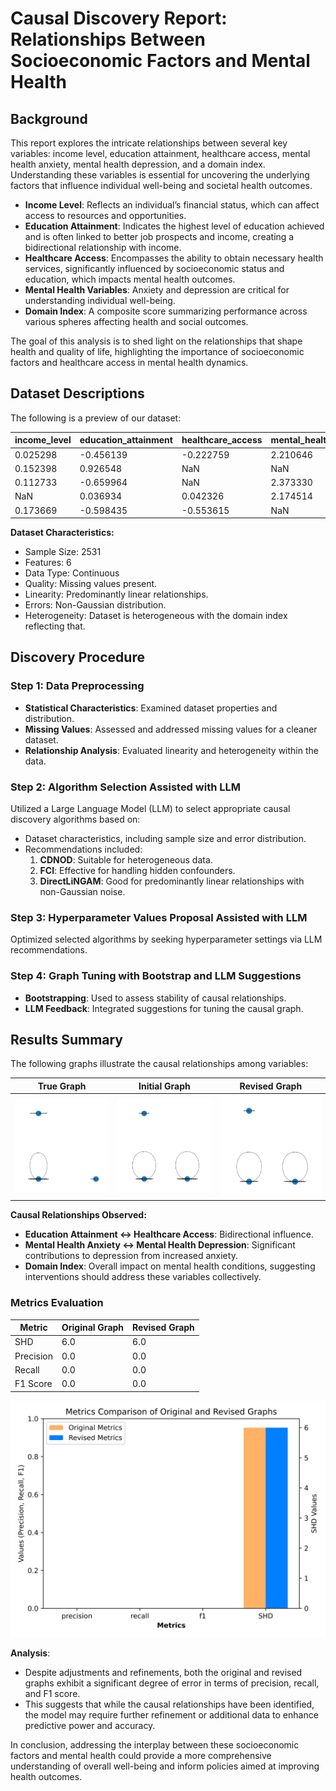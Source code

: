# Causal Discovery Report: Relationships Between Socioeconomic Factors and Mental Health

## Background
This report explores the intricate relationships between several key variables: income level, education attainment, healthcare access, mental health anxiety, mental health depression, and a domain index. Understanding these variables is essential for uncovering the underlying factors that influence individual well-being and societal health outcomes. 

- **Income Level**: Reflects an individual’s financial status, which can affect access to resources and opportunities.
- **Education Attainment**: Indicates the highest level of education achieved and is often linked to better job prospects and income, creating a bidirectional relationship with income.
- **Healthcare Access**: Encompasses the ability to obtain necessary health services, significantly influenced by socioeconomic status and education, which impacts mental health outcomes.
- **Mental Health Variables**: Anxiety and depression are critical for understanding individual well-being.
- **Domain Index**: A composite score summarizing performance across various spheres affecting health and social outcomes.

The goal of this analysis is to shed light on the relationships that shape health and quality of life, highlighting the importance of socioeconomic factors and healthcare access in mental health dynamics.

## Dataset Descriptions
The following is a preview of our dataset:

| income_level | education_attainment | healthcare_access | mental_health_anxiety | mental_health_depression | domain_index |
|--------------|----------------------|--------------------|-----------------------|--------------------------|---------------|
| 0.025298 | -0.456139 | -0.222759 | 2.210646 | NaN | 0 |
| 0.152398 | 0.926548 | NaN | NaN | -0.553400 | 0 |
| 0.112733 | -0.659964 | NaN | 2.373330 | -0.312250 | 0 |
| NaN | 0.036934 | 0.042326 | 2.174514 | -0.274188 | 0 |
| 0.173669 | -0.598435 | -0.553615 | NaN | -0.260146 | 0 |

**Dataset Characteristics:**
- Sample Size: 2531
- Features: 6
- Data Type: Continuous
- Quality: Missing values present.
- Linearity: Predominantly linear relationships.
- Errors: Non-Gaussian distribution.
- Heterogeneity: Dataset is heterogeneous with the domain index reflecting that.

## Discovery Procedure
### Step 1: Data Preprocessing
- **Statistical Characteristics**: Examined dataset properties and distribution.
- **Missing Values**: Assessed and addressed missing values for a cleaner dataset.
- **Relationship Analysis**: Evaluated linearity and heterogeneity within the data.

### Step 2: Algorithm Selection Assisted with LLM
Utilized a Large Language Model (LLM) to select appropriate causal discovery algorithms based on:
- Dataset characteristics, including sample size and error distribution.
- Recommendations included:
  1. **CDNOD**: Suitable for heterogeneous data.
  2. **FCI**: Effective for handling hidden confounders.
  3. **DirectLiNGAM**: Good for predominantly linear relationships with non-Gaussian noise.

### Step 3: Hyperparameter Values Proposal Assisted with LLM
Optimized selected algorithms by seeking hyperparameter settings via LLM recommendations.

### Step 4: Graph Tuning with Bootstrap and LLM Suggestions
- **Bootstrapping**: Used to assess stability of causal relationships.
- **LLM Feedback**: Integrated suggestions for tuning the causal graph.

## Results Summary
The following graphs illustrate the causal relationships among variables:

|<center> True Graph|<center> Initial Graph| <center> Revised Graph|
|--|--|--|
|![True Graph](test_data/20241018_020318_base_nodes10_samples2000/output_graph/True_Graph.jpg)|![Initial Graph](test_data/20241018_020318_base_nodes10_samples2000/output_graph/Initial_Graph.jpg)|![Revised Graph](test_data/20241018_020318_base_nodes10_samples2000/output_graph/Revised_Graph.jpg)|

**Causal Relationships Observed:**
- **Education Attainment ↔ Healthcare Access**: Bidirectional influence.
- **Mental Health Anxiety ↔ Mental Health Depression**: Significant contributions to depression from increased anxiety.
- **Domain Index**: Overall impact on mental health conditions, suggesting interventions should address these variables collectively.

### Metrics Evaluation
| Metric         | Original Graph | Revised Graph |
|----------------|----------------|----------------|
| SHD            | 6.0            | 6.0            |
| Precision      | 0.0            | 0.0            |
| Recall         | 0.0            | 0.0            |
| F1 Score       | 0.0            | 0.0            |

![Metric Graph](test_data/20241018_020318_base_nodes10_samples2000/output_graph/metrics.jpg)

**Analysis**:
- Despite adjustments and refinements, both the original and revised graphs exhibit a significant degree of error in terms of precision, recall, and F1 score.
- This suggests that while the causal relationships have been identified, the model may require further refinement or additional data to enhance predictive power and accuracy. 

In conclusion, addressing the interplay between these socioeconomic factors and mental health could provide a more comprehensive understanding of overall well-being and inform policies aimed at improving health outcomes.
